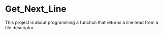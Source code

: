 # Get_Next_Line
This project is about programming a function that returns a line read from a file descriptor.
